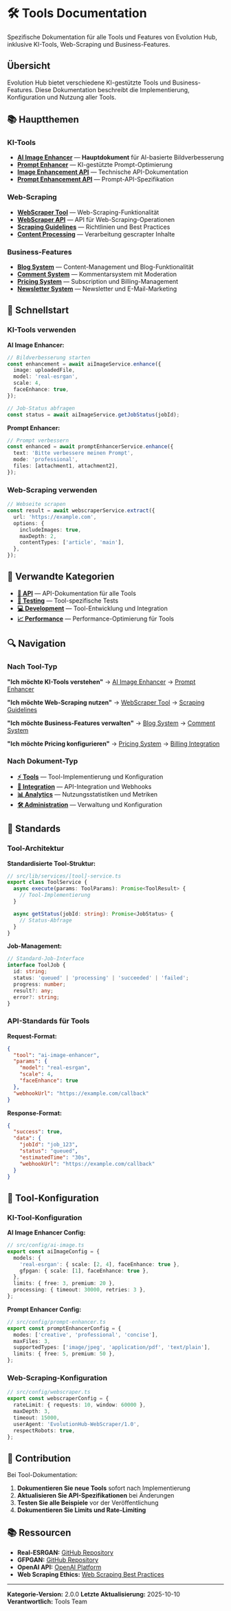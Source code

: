 # 🛠️ Tools Documentation

Spezifische Dokumentation für alle Tools und Features von Evolution Hub, inklusive KI-Tools, Web-Scraping und Business-Features.

## Übersicht

Evolution Hub bietet verschiedene KI-gestützte Tools und Business-Features. Diese Dokumentation beschreibt die Implementierung, Konfiguration und Nutzung aller Tools.

## 📚 Hauptthemen

### KI-Tools

- **[AI Image Enhancer](./ai-image-enhancer.md)** — **Hauptdokument** für AI-basierte Bildverbesserung
- **[Prompt Enhancer](./prompt-enhancer.md)** — KI-gestützte Prompt-Optimierung
- **[Image Enhancement API](./image-enhancement-api.md)** — Technische API-Dokumentation
- **[Prompt Enhancement API](./prompt-enhancement-api.md)** — Prompt-API-Spezifikation

### Web-Scraping

- **[WebScraper Tool](./webscraper.md)** — Web-Scraping-Funktionalität
- **[WebScraper API](./webscraper-api.md)** — API für Web-Scraping-Operationen
- **[Scraping Guidelines](./scraping-guidelines.md)** — Richtlinien und Best Practices
- **[Content Processing](./content-processing.md)** — Verarbeitung gescrapter Inhalte

### Business-Features

- **[Blog System](./blog-system.md)** — Content-Management und Blog-Funktionalität
- **[Comment System](./comment-system.md)** — Kommentarsystem mit Moderation
- **[Pricing System](./pricing-system.md)** — Subscription und Billing-Management
- **[Newsletter System](./newsletter-system.md)** — Newsletter und E-Mail-Marketing

## 🚀 Schnellstart

### KI-Tools verwenden

**AI Image Enhancer:**

```typescript
// Bildverbesserung starten
const enhancement = await aiImageService.enhance({
  image: uploadedFile,
  model: 'real-esrgan',
  scale: 4,
  faceEnhance: true,
});

// Job-Status abfragen
const status = await aiImageService.getJobStatus(jobId);
```

**Prompt Enhancer:**

```typescript
// Prompt verbessern
const enhanced = await promptEnhancerService.enhance({
  text: 'Bitte verbessere meinen Prompt',
  mode: 'professional',
  files: [attachment1, attachment2],
});
```

### Web-Scraping verwenden

```typescript
// Webseite scrapen
const result = await webscraperService.extract({
  url: 'https://example.com',
  options: {
    includeImages: true,
    maxDepth: 2,
    contentTypes: ['article', 'main'],
  },
});
```

## 📖 Verwandte Kategorien

- **[🔌 API](../api/)** — API-Dokumentation für alle Tools
- **[🧪 Testing](../testing/)** — Tool-spezifische Tests
- **[💻 Development](../development/)** — Tool-Entwicklung und Integration
- **[📈 Performance](../performance/)** — Performance-Optimierung für Tools

## 🔍 Navigation

### Nach Tool-Typ

**"Ich möchte KI-Tools verstehen"**
→ [AI Image Enhancer](./ai-image-enhancer.md) → [Prompt Enhancer](./prompt-enhancer.md)

**"Ich möchte Web-Scraping nutzen"**
→ [WebScraper Tool](./webscraper.md) → [Scraping Guidelines](./scraping-guidelines.md)

**"Ich möchte Business-Features verwalten"**
→ [Blog System](./blog-system.md) → [Comment System](./comment-system.md)

**"Ich möchte Pricing konfigurieren"**
→ [Pricing System](./pricing-system.md) → [Billing Integration](./billing-integration.md)

### Nach Dokument-Typ

- **[⚡ Tools](./ai-image-enhancer.md)** — Tool-Implementierung und Konfiguration
- **[🔧 Integration](./webscraper-api.md)** — API-Integration und Webhooks
- **[📊 Analytics](./tool-analytics.md)** — Nutzungsstatistiken und Metriken
- **[🛠️ Administration](./tool-administration.md)** — Verwaltung und Konfiguration

## 📝 Standards

### Tool-Architektur

**Standardisierte Tool-Struktur:**

```typescript
// src/lib/services/[tool]-service.ts
export class ToolService {
  async execute(params: ToolParams): Promise<ToolResult> {
    // Tool-Implementierung
  }

  async getStatus(jobId: string): Promise<JobStatus> {
    // Status-Abfrage
  }
}
```

**Job-Management:**

```typescript
// Standard-Job-Interface
interface ToolJob {
  id: string;
  status: 'queued' | 'processing' | 'succeeded' | 'failed';
  progress: number;
  result?: any;
  error?: string;
}
```

### API-Standards für Tools

**Request-Format:**

```json
{
  "tool": "ai-image-enhancer",
  "params": {
    "model": "real-esrgan",
    "scale": 4,
    "faceEnhance": true
  },
  "webhookUrl": "https://example.com/callback"
}
```

**Response-Format:**

```json
{
  "success": true,
  "data": {
    "jobId": "job_123",
    "status": "queued",
    "estimatedTime": "30s",
    "webhookUrl": "https://example.com/callback"
  }
}
```

## 🔧 Tool-Konfiguration

### KI-Tool-Konfiguration

**AI Image Enhancer Config:**

```typescript
// src/config/ai-image.ts
export const aiImageConfig = {
  models: {
    'real-esrgan': { scale: [2, 4], faceEnhance: true },
    gfpgan: { scale: [1], faceEnhance: true },
  },
  limits: { free: 3, premium: 20 },
  processing: { timeout: 30000, retries: 3 },
};
```

**Prompt Enhancer Config:**

```typescript
// src/config/prompt-enhancer.ts
export const promptEnhancerConfig = {
  modes: ['creative', 'professional', 'concise'],
  maxFiles: 3,
  supportedTypes: ['image/jpeg', 'application/pdf', 'text/plain'],
  limits: { free: 5, premium: 50 },
};
```

### Web-Scraping-Konfiguration

```typescript
// src/config/webscraper.ts
export const webscraperConfig = {
  rateLimit: { requests: 10, window: 60000 },
  maxDepth: 3,
  timeout: 15000,
  userAgent: 'EvolutionHub-WebScraper/1.0',
  respectRobots: true,
};
```

## 🤝 Contribution

Bei Tool-Dokumentation:

1. **Dokumentieren Sie neue Tools** sofort nach Implementierung
2. **Aktualisieren Sie API-Spezifikationen** bei Änderungen
3. **Testen Sie alle Beispiele** vor der Veröffentlichung
4. **Dokumentieren Sie Limits und Rate-Limiting**

## 📚 Ressourcen

- **Real-ESRGAN:** [GitHub Repository](https://github.com/xinntao/Real-ESRGAN)
- **GFPGAN:** [GitHub Repository](https://github.com/TencentARC/GFPGAN)
- **OpenAI API:** [OpenAI Platform](https://platform.openai.com/)
- **Web Scraping Ethics:** [Web Scraping Best Practices](https://blog.apify.com/web-scraping-best-practices/)

---

**Kategorie-Version:** 2.0.0
**Letzte Aktualisierung:** 2025-10-10
**Verantwortlich:** Tools Team
